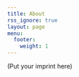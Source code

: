 ```yaml
---
title: About
rss_ignore: true
layout: page
menu:
  footer:
    weight: 1
---
```


(Put your imprint here)
